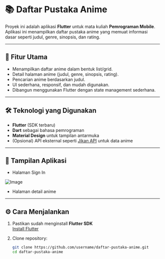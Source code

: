 # 📚 Daftar Pustaka Anime

Proyek ini adalah aplikasi **Flutter** untuk mata kuliah **Pemrograman Mobile**.  
Aplikasi ini menampilkan daftar pustaka anime yang memuat informasi dasar seperti judul, genre, sinopsis, dan rating.

---

## 🚀 Fitur Utama
- Menampilkan daftar anime dalam bentuk list/grid.
- Detail halaman anime (judul, genre, sinopsis, rating).
- Pencarian anime berdasarkan judul.
- UI sederhana, responsif, dan mudah digunakan.
- Dibangun menggunakan Flutter dengan state management sederhana.

---

## 🛠️ Teknologi yang Digunakan
- **Flutter** (SDK terbaru)
- **Dart** sebagai bahasa pemrograman
- **Material Design** untuk tampilan antarmuka
- (Opsional) API eksternal seperti [Jikan API](https://jikan.moe/) untuk data anime

---

## 📸 Tampilan Aplikasi
- Halaman Sign In



![Image](https://github.com/user-attachments/assets/fa44289c-6453-4c9c-9317-b591d3fac0c1)





- Halaman detail anime

---

## ⚙️ Cara Menjalankan
1. Pastikan sudah menginstall **Flutter SDK**  
   [Install Flutter](https://docs.flutter.dev/get-started/install)

2. Clone repository:
   ```bash
   git clone https://github.com/username/daftar-pustaka-anime.git
   cd daftar-pustaka-anime




